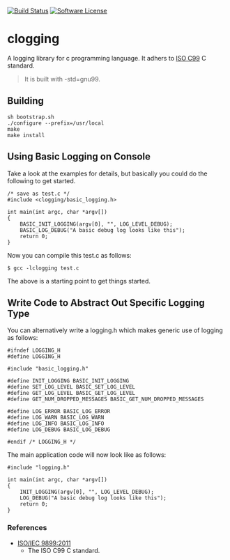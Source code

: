 [![Build Status](https://travis-ci.org/neeraj9/clogging.svg?branch=master)](https://travis-ci.org/neeraj9/clogging)
[![Software License](https://img.shields.io/badge/license-LGPLv3-blue.svg?style=flat-square)](LICENSE.txt)

# clogging

A logging library for c programming language. It adhers to
[ISO C99](http://en.wikipedia.org/wiki/C99) C standard.

> It is built with -std=gnu99.

## Building

    sh bootstrap.sh
    ./configure --prefix=/usr/local
    make
    make install

## Using Basic Logging on Console

Take a look at the examples for details, but basically you could do the
following to get started.

    /* save as test.c */
    #include <clogging/basic_logging.h>

    int main(int argc, char *argv[])
    {
        BASIC_INIT_LOGGING(argv[0], "", LOG_LEVEL_DEBUG);
        BASIC_LOG_DEBUG("A basic debug log looks like this");
        return 0;
    }

Now you can compile this test.c as follows:

    $ gcc -lclogging test.c


The above is a starting point to get things started.

## Write Code to Abstract Out Specific Logging Type

You can alternatively write a logging.h which makes generic use of logging
as follows:

    #ifndef LOGGING_H
    #define LOGGING_H

    #include "basic_logging.h"

    #define INIT_LOGGING BASIC_INIT_LOGGING
    #define SET_LOG_LEVEL BASIC_SET_LOG_LEVEL
    #define GET_LOG_LEVEL BASIC_GET_LOG_LEVEL
    #define GET_NUM_DROPPED_MESSAGES BASIC_GET_NUM_DROPPED_MESSAGES

    #define LOG_ERROR BASIC_LOG_ERROR
    #define LOG_WARN BASIC_LOG_WARN
    #define LOG_INFO BASIC_LOG_INFO
    #define LOG_DEBUG BASIC_LOG_DEBUG

    #endif /* LOGGING_H */

The main application code will now look like as follows:

    #include "logging.h"

    int main(int argc, char *argv[])
    {
        INIT_LOGGING(argv[0], "", LOG_LEVEL_DEBUG);
        LOG_DEBUG("A basic debug log looks like this");
        return 0;
    }


### References

* [ISO/IEC 9899:2011](http://www.iso.org/iso/home/store/catalogue_ics/catalogue_detail_ics.htm?csnumber=57853)
  - The ISO C99 C standard.
